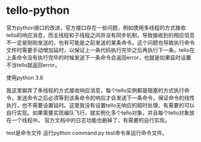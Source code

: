 # tello-python
官方python接口的改进，官方接口存在一些问题，例如使用多线程的方式接收tello的响应消息，而主线程和子线程之间并没有同步机制，导致接收到的相应信息不一定是刚刚发送的，也有可能是之前发送的某条命令。这个问题也导致执行命令文件时需要手动增加延时，以保证上一条代码执行完毕之后再执行下一条。tello在上条命令没有执行完毕的时候发送下一条命令会返回error，也就是如果延时设置不当tello就返回error。

使用python 3.6

我这里摒弃了多线程的方式接收响应消息，每个tello实例都是阻塞的方式执行命令，发送命令之后必须等到该条命令的响应才会发送下一条命令，保证命令的线性执行，也不需要设置延时。这里我没有设置tello无响应的超时处理，有需要的可以自行实现。如果需要实现编队飞行，就实例化多个tello对象，并且每个tello对象放在一个线程中。
官方文档中的日志功能也删掉了，有需要的自行实现。

test是命令文件
运行python command.py test命令来运行命令文件。